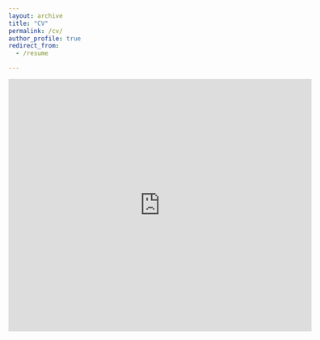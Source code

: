 ```yaml
---
layout: archive
title: "CV"
permalink: /cv/
author_profile: true
redirect_from:
  - /resume

---
```


<embed src="https://marcosenaldi.github.io/files/Senaldi_CV_Mar2023.pdf" type="application/pdf" width="600px" height="500px" />



